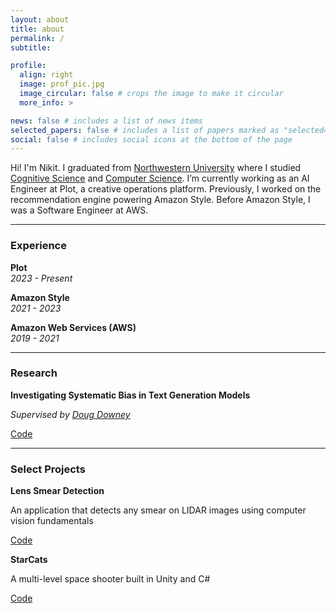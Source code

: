 ```yaml
---
layout: about
title: about
permalink: /
subtitle:

profile:
  align: right
  image: prof_pic.jpg
  image_circular: false # crops the image to make it circular
  more_info: >

news: false # includes a list of news items
selected_papers: false # includes a list of papers marked as "selected={true}"
social: false # includes social icons at the bottom of the page
---
```


Hi! I'm Nikit. I graduated from [Northwestern University](https://www.northwestern.edu/) where I studied [Cognitive Science](https://cogsci.northwestern.edu/) and [Computer Science](https://www.mccormick.northwestern.edu/computer-science/).
I’m currently working as an AI Engineer at Plot, a creative operations platform. Previously, I worked on the recommendation engine powering Amazon Style. Before Amazon Style, I was a Software Engineer at AWS.

_________________________________________________________________________________________________________

### Experience  

**Plot**  
*2023 - Present*  

**Amazon Style**  
*2021 - 2023*  

**Amazon Web Services (AWS)**  
*2019 - 2021*  

_________________________________________________________________________________________________________

### Research  

**Investigating Systematic Bias in Text Generation Models**

*Supervised by [Doug Downey](https://users.cs.northwestern.edu/~ddowney/)*

[Code](https://github.com/nikitbobba/Debate-Argument-Prediction)

_________________________________________________________________________________________________________

### Select Projects  

**Lens Smear Detection**

An application that detects any smear on LIDAR images using computer vision fundamentals

[Code](https://github.com/nikitbobba/lens-smear-detection)

**StarCats**

A multi-level space shooter built in Unity and C#

[Code](https://github.com/nikitbobba/StarCats)

